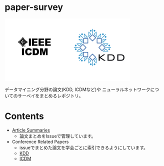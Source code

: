 # paper-survey
<p float="left">
  <img salign="left" src="./pic/KDD.png" width="200" height="200"/>
  <img align="left" src="./pic/ICDM.jpeg" width="200" height="200"/ >
</p>
データマイニング分野の論文(KDD, ICDMなど)や
ニューラルネットワークについてのサーベイをまとめるレポジトリ。

# Contents
* [Article Summaries](https://github.com/Kaniikura/paper-survey/issues)
  * 論文まとめをIssueで管理しています。
* Conference Related Papers
  * issueでまとめた論文を学会ごとに索引できるようにしています。
  * [KDD](https://github.com/Kaniikura/paper-survey/projects/1)
  * [ICDM](https://github.com/Kaniikura/paper-survey/projects/2)
